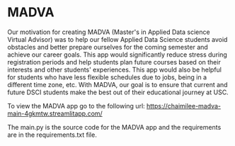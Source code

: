 # MADVA

Our motivation for creating MADVA (Master's in Applied Data science Virtual Advisor) was to help our fellow Applied Data Science students avoid obstacles and better prepare ourselves for the coming semester and achieve our career goals. This app would significantly reduce stress during registration periods and help students plan future courses based on their interests and other students' experiences. This app would also be helpful for students who have less flexible schedules due to jobs, being in a different time zone, etc. With MADVA, our goal is to ensure that current and future DSCI students make the best out of their educational journey at USC.

To view the MADVA app go to the following url:
https://chaimilee-madva-main-4gkmtw.streamlitapp.com/

The main.py is the source code for the MADVA app and the requirements are in the requirements.txt file. 
